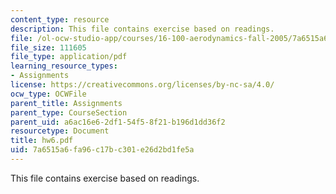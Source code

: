 ```yaml
---
content_type: resource
description: This file contains exercise based on readings.
file: /ol-ocw-studio-app/courses/16-100-aerodynamics-fall-2005/7a6515a6fa96c17bc301e26d2bd1fe5a_hw6.pdf
file_size: 111605
file_type: application/pdf
learning_resource_types:
- Assignments
license: https://creativecommons.org/licenses/by-nc-sa/4.0/
ocw_type: OCWFile
parent_title: Assignments
parent_type: CourseSection
parent_uid: a6ac16e6-2df1-54f5-8f21-b196d1dd36f2
resourcetype: Document
title: hw6.pdf
uid: 7a6515a6-fa96-c17b-c301-e26d2bd1fe5a
---
```

This file contains exercise based on readings.